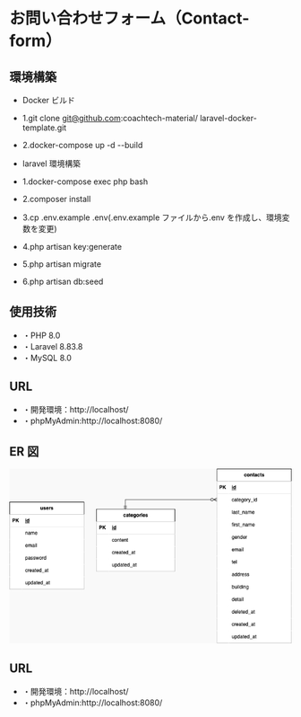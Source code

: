 # お問い合わせフォーム（Contact-form）

## 環境構築

- Docker ビルド
- 1.git clone git@github.com:coachtech-material/ laravel-docker-template.git
- 2.docker-compose up -d --build

- laravel 環境構築
- 1.docker-compose exec php bash
- 2.composer install
- 3.cp .env.example .env(.env.example ファイルから.env を作成し、環境変数を変更)
- 4.php artisan key:generate
- 5.php artisan migrate
- 6.php artisan db:seed

## 使用技術

- ・PHP 8.0
- ・Laravel 8.83.8
- ・MySQL 8.0

## URL

- ・開発環境：http://localhost/
- ・phpMyAdmin:http://localhost:8080/

## ER 図

![ER図](./index.png)

## URL

- ・開発環境：http://localhost/
- ・phpMyAdmin:http://localhost:8080/
